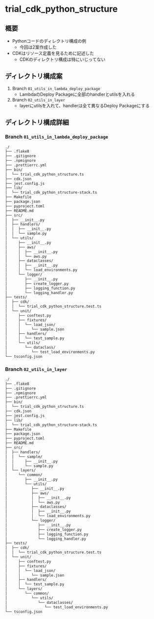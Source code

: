 # trial_cdk_python_structure
## 概要
- Pythonコードのディレクトリ構成の例
  - 今回は2案作成した
- CDKはリソース定義を見るために記述した
  - CDKのディレクトリ構成は特にいじってない

## ディレクトリ構成案
1. Branch `01_utils_in_lambda_deploy_package`
   - LambdaのDeploy Packageに全部のhandlerとutilsを入れる
1. Branch `02_utils_in_layer`
   - layerにutilsを入れて、handlerは全て異なるDeploy Packageにする

## ディレクトリ構成詳細
### Branch `01_utils_in_lambda_deploy_package`
```bash
./
├── .flake8
├── .gitignore
├── .npmignore
├── .prettierrc.yml
├── bin/
│  └── trial_cdk_python_structure.ts
├── cdk.json
├── jest.config.js
├── lib/
│  └── trial_cdk_python_structure-stack.ts
├── Makefile
├── package.json
├── pyproject.toml
├── README.md
├── src/
│  ├── __init__.py
│  ├── handlers/
│  │  ├── __init__.py
│  │  └── sample.py
│  └── utils/
│     ├── __init__.py
│     ├── aws/
│     │  ├── __init__.py
│     │  └── aws.py
│     ├── dataclasses/
│     │  ├── __init__.py
│     │  └── load_environments.py
│     └── logger/
│        ├── __init__.py
│        ├── create_logger.py
│        ├── logging_function.py
│        └── logging_handler.py
├── tests/
│  ├── cdk/
│  │  └── trial_cdk_python_structure.test.ts
│  └── unit/
│     ├── conftest.py
│     ├── fixtures/
│     │  └── load_json/
│     │     └── sample.json
│     ├── handlers/
│     │  └── test_sample.py
│     └── utils/
│        └── dataclass/
│           └── test_load_environments.py
└── tsconfig.json
```

### Branch `02_utils_in_layer`
```bash
./
├── .flake8
├── .gitignore
├── .npmignore
├── .prettierrc.yml
├── bin/
│  └── trial_cdk_python_structure.ts
├── cdk.json
├── jest.config.js
├── lib/
│  └── trial_cdk_python_structure-stack.ts
├── Makefile
├── package.json
├── pyproject.toml
├── README.md
├── src/
│  ├── handlers/
│  │  └── sample/
│  │     ├── __init__.py
│  │     └── sample.py
│  └── layers/
│     └── common/
│        ├── __init__.py
│        └── utils/
│           ├── __init__.py
│           ├── aws/
│           │  ├── __init__.py
│           │  └── aws.py
│           ├── dataclasses/
│           │  ├── __init__.py
│           │  └── load_environments.py
│           └── logger/
│              ├── __init__.py
│              ├── create_logger.py
│              ├── logging_function.py
│              └── logging_handler.py
├── tests/
│  ├── cdk/
│  │  └── trial_cdk_python_structure.test.ts
│  └── unit/
│     ├── conftest.py
│     ├── fixtures/
│     │  └── load_json/
│     │     └── sample.json
│     ├── handlers/
│     │  └── test_sample.py
│     └── layers/
│        └── common/
│           └── utils/
│              └── dataclasses/
│                 └── test_load_environments.py
└── tsconfig.json
```
